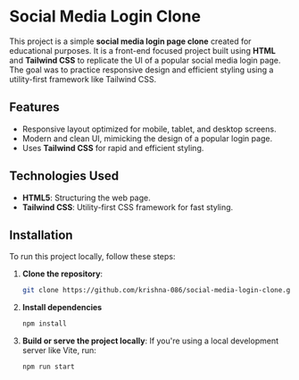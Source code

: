 # Social Media Login Clone

This project is a simple **social media login page clone** created for educational purposes. It is a front-end focused project built using **HTML** and **Tailwind CSS** to replicate the UI of a popular social media login page. The goal was to practice responsive design and efficient styling using a utility-first framework like Tailwind CSS.

## Features

- Responsive layout optimized for mobile, tablet, and desktop screens.
- Modern and clean UI, mimicking the design of a popular login page.
- Uses **Tailwind CSS** for rapid and efficient styling.

## Technologies Used

- **HTML5**: Structuring the web page.
- **Tailwind CSS**: Utility-first CSS framework for fast styling.

## Installation

To run this project locally, follow these steps:

1. **Clone the repository**:
   ```bash
   git clone https://github.com/krishna-086/social-media-login-clone.git
2. **Install dependencies**
   ```bash
   npm install
3. **Build or serve the project locally**: If you're using a local development server like Vite, run:
   ```bash
   npm run start
   
